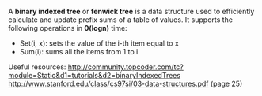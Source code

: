A **binary indexed tree** or **fenwick tree** is a data structure used to efficiently calculate and update prefix sums of 
a table of values. 
It supports the following operations in **0(logn)** time:
  - Set(i, x): sets the value of the i-th item equal to x
  - Sum(i): sums all the items from 1 to i
                                                      
Useful resources:
http://community.topcoder.com/tc?module=Static&d1=tutorials&d2=binaryIndexedTrees
http://www.stanford.edu/class/cs97si/03-data-structures.pdf (page 25)
